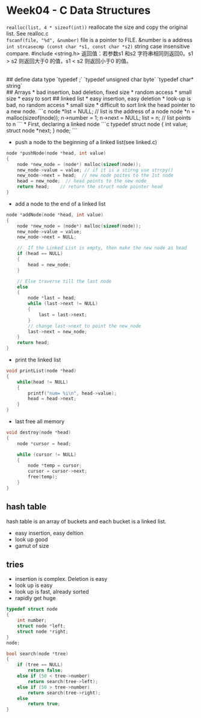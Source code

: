 # Week04 - C Data Structures
`realloc(list, 4 * sizeof(int))` reallocate the size and copy the original list. See realloc.c  
`fscanf(file, "%d", &number)` file is a pointer to FILE. &number is a address  
`int strcasecmp (const char *s1, const char *s2)` string case insensitive compare. #include <string.h> 返回值：若参数s1 和s2 字符串相同则返回0。s1 > s2 则返回大于0 的值，s1 < s2 则返回小于0 的值。

<br>
## define data type
`typedef <old name> <new name>;`  
`typedef unsigned char byte`  
`typedef char* string`
<br>
## Arrays
* bad insertion, bad deletion, fixed size
* random access
* small size
* easy to sort
## linked list
* easy insertion, easy deletion
* look-up is bad, no random access
* small size
* difficult to sort
link the head pointer to a new node.
```c
    node *list = NULL;  // list is the address of a node
    node *n = malloc(sizeof(node));
    n->number = 1;
    n->next = NULL;
    list = n;  // list points to n
```
* First, declaring a linked node
```c
typedef struct node
{
    int value;
    struct node *next;
}
node;
```

* push a node to the beginning of a linked list(see linked.c)
```c
node *pushNode(node *head, int value)
{
    node *new_node = (node*) malloc(sizeof(node));
    new_node->value = value; // if it is a stirng use strcpy()
    new_node->next = head;  // new node poites to the 1st node
    head = new_node;  // head points to the new node
    return head;    // return the struct node pointer head
}
```

* add a node to the end of a linked list
```c
node *addNode(node *head, int value)
{
    node *new_node = (node*) malloc(sizeof(node));
    new_node->value = value;
    new_node->next = NULL;

    //  If the Linked List is empty, then make the new node as head
    if (head == NULL)
    {
        head = new_node;
    }

    // Else traverse till the last node
    else
    {
        node *last = head;
        while (last->next != NULL)
        {
            last = last->next;
        }
        // change last->next to point the new_node
        last->next = new_node;
    }
    return head;
}
```

* print the linked list
```c
void printList(node *head)
{
    while(head != NULL)
    {
        printf("num= %i\n", head->value);
        head = head->next;
    }
}
```

* last free all memory
```c
void destroy(node *head)
{
    node *cursor = head;

    while (cursor != NULL)
    {
        node *temp = cursor;
        cursor = cursor->next;
        free(temp);
    }
}
```


## hash table
hash table is an array of buckets and each bucket is a linked list.
* easy insertion, easy deltion
* look up good
* gamut of size
## tries  
* insertion is complex. Deletion is easy
* look up is easy
* look up is fast, already sorted
* rapidly get huge
```c
typedef struct node
{
    int number;
    struct node *left;
    struct node *right;
}
node;

bool search(node *tree)
{
    if (tree == NULL)
        return false;
    else if (50 < tree->number)
        return search(tree->left);
    else if (50 > tree->number)
        return search(tree->right);
    else
        return true;
}
```


